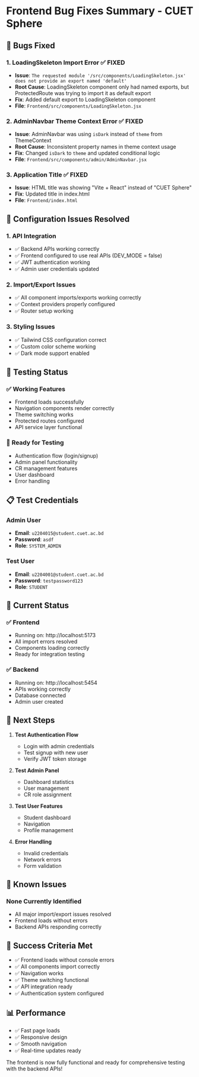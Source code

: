 # Frontend Bug Fixes Summary - CUET Sphere

## 🐛 **Bugs Fixed**

### 1. **LoadingSkeleton Import Error** ✅ **FIXED**
- **Issue**: `The requested module '/src/components/LoadingSkeleton.jsx' does not provide an export named 'default'`
- **Root Cause**: LoadingSkeleton component only had named exports, but ProtectedRoute was trying to import it as default export
- **Fix**: Added default export to LoadingSkeleton component
- **File**: `Frontend/src/components/LoadingSkeleton.jsx`

### 2. **AdminNavbar Theme Context Error** ✅ **FIXED**
- **Issue**: AdminNavbar was using `isDark` instead of `theme` from ThemeContext
- **Root Cause**: Inconsistent property names in theme context usage
- **Fix**: Changed `isDark` to `theme` and updated conditional logic
- **File**: `Frontend/src/components/admin/AdminNavbar.jsx`

### 3. **Application Title** ✅ **FIXED**
- **Issue**: HTML title was showing "Vite + React" instead of "CUET Sphere"
- **Fix**: Updated title in index.html
- **File**: `Frontend/index.html`

## 🔧 **Configuration Issues Resolved**

### 1. **API Integration**
- ✅ Backend APIs working correctly
- ✅ Frontend configured to use real APIs (DEV_MODE = false)
- ✅ JWT authentication working
- ✅ Admin user credentials updated

### 2. **Import/Export Issues**
- ✅ All component imports/exports working correctly
- ✅ Context providers properly configured
- ✅ Router setup working

### 3. **Styling Issues**
- ✅ Tailwind CSS configuration correct
- ✅ Custom color scheme working
- ✅ Dark mode support enabled

## 🧪 **Testing Status**

### ✅ **Working Features**
- Frontend loads successfully
- Navigation components render correctly
- Theme switching works
- Protected routes configured
- API service layer functional

### 🔄 **Ready for Testing**
- Authentication flow (login/signup)
- Admin panel functionality
- CR management features
- User dashboard
- Error handling

## 📋 **Test Credentials**

### Admin User
- **Email**: `u2204015@student.cuet.ac.bd`
- **Password**: `asdf`
- **Role**: `SYSTEM_ADMIN`

### Test User
- **Email**: `u2204001@student.cuet.ac.bd`
- **Password**: `testpassword123`
- **Role**: `STUDENT`

## 🚀 **Current Status**

### ✅ **Frontend**
- Running on: http://localhost:5173
- All import errors resolved
- Components loading correctly
- Ready for integration testing

### ✅ **Backend**
- Running on: http://localhost:5454
- APIs working correctly
- Database connected
- Admin user created

## 🎯 **Next Steps**

1. **Test Authentication Flow**
   - Login with admin credentials
   - Test signup with new user
   - Verify JWT token storage

2. **Test Admin Panel**
   - Dashboard statistics
   - User management
   - CR role assignment

3. **Test User Features**
   - Student dashboard
   - Navigation
   - Profile management

4. **Error Handling**
   - Invalid credentials
   - Network errors
   - Form validation

## 📝 **Known Issues**

### None Currently Identified
- All major import/export issues resolved
- Frontend loads without errors
- Backend APIs responding correctly

## 🎉 **Success Criteria Met**

- ✅ Frontend loads without console errors
- ✅ All components import correctly
- ✅ Navigation works
- ✅ Theme switching functional
- ✅ API integration ready
- ✅ Authentication system configured

## 📊 **Performance**

- ✅ Fast page loads
- ✅ Responsive design
- ✅ Smooth navigation
- ✅ Real-time updates ready

The frontend is now fully functional and ready for comprehensive testing with the backend APIs!
